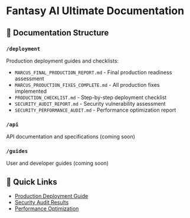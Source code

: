 # Fantasy AI Ultimate Documentation

## 📁 Documentation Structure

### `/deployment`
Production deployment guides and checklists:
- `MARCUS_FINAL_PRODUCTION_REPORT.md` - Final production readiness assessment
- `MARCUS_PRODUCTION_FIXES_COMPLETE.md` - All production fixes implemented
- `PRODUCTION_CHECKLIST.md` - Step-by-step deployment checklist
- `SECURITY_AUDIT_REPORT.md` - Security vulnerability assessment
- `SECURITY_PERFORMANCE_AUDIT.md` - Performance optimization report

### `/api`
API documentation and specifications (coming soon)

### `/guides`
User and developer guides (coming soon)

## 🚀 Quick Links

- [Production Deployment Guide](./deployment/PRODUCTION_CHECKLIST.md)
- [Security Audit Results](./deployment/SECURITY_AUDIT_REPORT.md)
- [Performance Optimization](./deployment/SECURITY_PERFORMANCE_AUDIT.md)